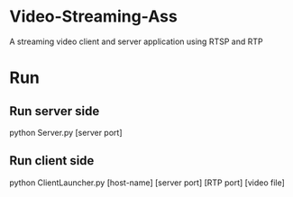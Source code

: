 # Video-Streaming-Ass
A streaming video client and server application using RTSP and RTP
# Run
## Run server side
python Server.py [server port]
## Run client side
python ClientLauncher.py [host-name] [server port] [RTP port] [video file]
